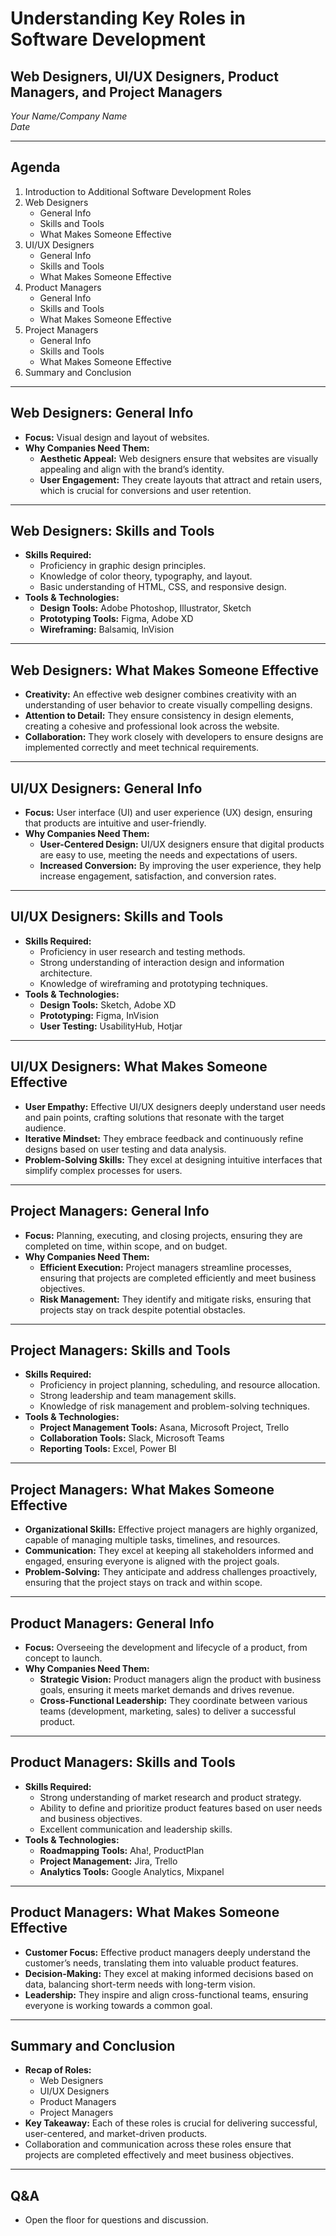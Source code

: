 # Understanding Key Roles in Software Development

## Web Designers, UI/UX Designers, Product Managers, and Project Managers

_Your Name/Company Name_  
_Date_

---

## Agenda

1. Introduction to Additional Software Development Roles
2. Web Designers
   - General Info
   - Skills and Tools
   - What Makes Someone Effective
3. UI/UX Designers
   - General Info
   - Skills and Tools
   - What Makes Someone Effective
4. Product Managers
   - General Info
   - Skills and Tools
   - What Makes Someone Effective
5. Project Managers
   - General Info
   - Skills and Tools
   - What Makes Someone Effective
6. Summary and Conclusion

---

## Web Designers: General Info

- **Focus:** Visual design and layout of websites.
- **Why Companies Need Them:**
  - **Aesthetic Appeal:** Web designers ensure that websites are visually appealing and align with the brand’s identity.
  - **User Engagement:** They create layouts that attract and retain users, which is crucial for conversions and user retention.

---

## Web Designers: Skills and Tools

- **Skills Required:**
  - Proficiency in graphic design principles.
  - Knowledge of color theory, typography, and layout.
  - Basic understanding of HTML, CSS, and responsive design.
- **Tools & Technologies:**
  - **Design Tools:** Adobe Photoshop, Illustrator, Sketch
  - **Prototyping Tools:** Figma, Adobe XD
  - **Wireframing:** Balsamiq, InVision

---

## Web Designers: What Makes Someone Effective

- **Creativity:** An effective web designer combines creativity with an understanding of user behavior to create visually compelling designs.
- **Attention to Detail:** They ensure consistency in design elements, creating a cohesive and professional look across the website.
- **Collaboration:** They work closely with developers to ensure designs are implemented correctly and meet technical requirements.

---

## UI/UX Designers: General Info

- **Focus:** User interface (UI) and user experience (UX) design, ensuring that products are intuitive and user-friendly.
- **Why Companies Need Them:**
  - **User-Centered Design:** UI/UX designers ensure that digital products are easy to use, meeting the needs and expectations of users.
  - **Increased Conversion:** By improving the user experience, they help increase engagement, satisfaction, and conversion rates.

---

## UI/UX Designers: Skills and Tools

- **Skills Required:**
  - Proficiency in user research and testing methods.
  - Strong understanding of interaction design and information architecture.
  - Knowledge of wireframing and prototyping techniques.
- **Tools & Technologies:**
  - **Design Tools:** Sketch, Adobe XD
  - **Prototyping:** Figma, InVision
  - **User Testing:** UsabilityHub, Hotjar

---

## UI/UX Designers: What Makes Someone Effective

- **User Empathy:** Effective UI/UX designers deeply understand user needs and pain points, crafting solutions that resonate with the target audience.
- **Iterative Mindset:** They embrace feedback and continuously refine designs based on user testing and data analysis.
- **Problem-Solving Skills:** They excel at designing intuitive interfaces that simplify complex processes for users.

---

## Project Managers: General Info

- **Focus:** Planning, executing, and closing projects, ensuring they are completed on time, within scope, and on budget.
- **Why Companies Need Them:**
  - **Efficient Execution:** Project managers streamline processes, ensuring that projects are completed efficiently and meet business objectives.
  - **Risk Management:** They identify and mitigate risks, ensuring that projects stay on track despite potential obstacles.

---

## Project Managers: Skills and Tools

- **Skills Required:**
  - Proficiency in project planning, scheduling, and resource allocation.
  - Strong leadership and team management skills.
  - Knowledge of risk management and problem-solving techniques.
- **Tools & Technologies:**
  - **Project Management Tools:** Asana, Microsoft Project, Trello
  - **Collaboration Tools:** Slack, Microsoft Teams
  - **Reporting Tools:** Excel, Power BI

---

## Project Managers: What Makes Someone Effective

- **Organizational Skills:** Effective project managers are highly organized, capable of managing multiple tasks, timelines, and resources.
- **Communication:** They excel at keeping all stakeholders informed and engaged, ensuring everyone is aligned with the project goals.
- **Problem-Solving:** They anticipate and address challenges proactively, ensuring that the project stays on track and within scope.

---

## Product Managers: General Info

- **Focus:** Overseeing the development and lifecycle of a product, from concept to launch.
- **Why Companies Need Them:**
  - **Strategic Vision:** Product managers align the product with business goals, ensuring it meets market demands and drives revenue.
  - **Cross-Functional Leadership:** They coordinate between various teams (development, marketing, sales) to deliver a successful product.

---

## Product Managers: Skills and Tools

- **Skills Required:**
  - Strong understanding of market research and product strategy.
  - Ability to define and prioritize product features based on user needs and business objectives.
  - Excellent communication and leadership skills.
- **Tools & Technologies:**
  - **Roadmapping Tools:** Aha!, ProductPlan
  - **Project Management:** Jira, Trello
  - **Analytics Tools:** Google Analytics, Mixpanel

---

## Product Managers: What Makes Someone Effective

- **Customer Focus:** Effective product managers deeply understand the customer’s needs, translating them into valuable product features.
- **Decision-Making:** They excel at making informed decisions based on data, balancing short-term needs with long-term vision.
- **Leadership:** They inspire and align cross-functional teams, ensuring everyone is working towards a common goal.

---

## Summary and Conclusion

- **Recap of Roles:**
  - Web Designers
  - UI/UX Designers
  - Product Managers
  - Project Managers
- **Key Takeaway:** Each of these roles is crucial for delivering successful, user-centered, and market-driven products.
- Collaboration and communication across these roles ensure that projects are completed effectively and meet business objectives.

---

## Q&A

- Open the floor for questions and discussion.
